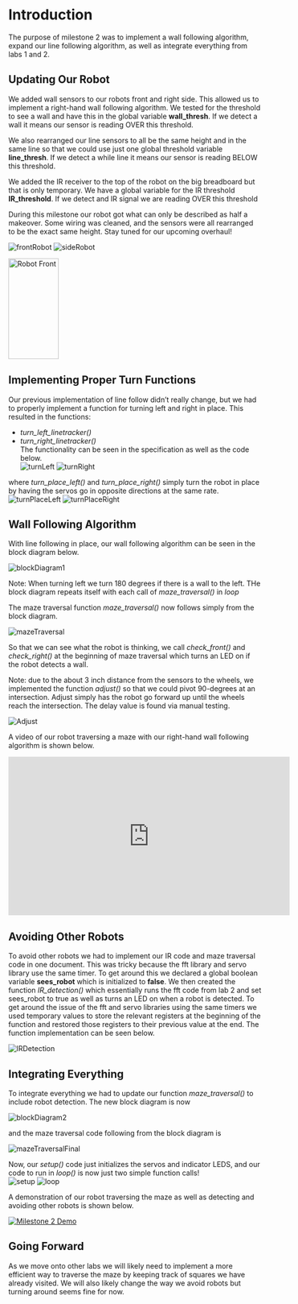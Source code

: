 # Introduction  
The purpose of milestone 2 was to implement a wall following algorithm, expand our line following algorithm, as well as integrate everything from labs 1 and 2.  
  
## Updating Our Robot  
We added wall sensors to our robots front and right side. This allowed us to implement a right-hand wall following algorithm. We tested for the threshold to see a wall and have this in the global variable **wall_thresh**. If we detect a wall it means our sensor is reading OVER this threshold.  

We also rearranged our line sensors to all be the same height and in the same line so that we could use just one global threshold variable **line_thresh**. If we detect a while line it means our sensor is reading BELOW this threshold.

We added the IR receiver to the top of the robot on the big breadboard but that is only temporary. We have a global variable for the IR threshold **IR_threshold**. If we detect and IR signal we are reading OVER this threshold

During this milestone our robot got what can only be described as half a makeover. Some wiring was cleaned, and the sensors were all rearranged to be the exact same height. Stay tuned for our upcoming overhaul!  

![frontRobot](Media/robot_front.jpg=) ![sideRobot](Media/robot_side.jpg)  

<img src="Media/robot_front.jpg" alt="Robot Front" width="100" height="200"/>

## Implementing Proper Turn Functions
Our previous implementation of line follow didn’t really change, but we had to properly implement a function for turning left and right in place. This resulted in the functions:  
* *turn_left_linetracker()*  
* *turn_right_linetracker()*  
The functionality can be seen in the specification as well as the code below.  
![turnLeft](Media/turn_left_linetracker.PNG) ![turnRight](Media/turn_right_linetracker.PNG)  

where *turn_place_left()* and *turn_place_right()* simply turn the robot in place by having the servos go in opposite directions at the same rate.  
![turnPlaceLeft](Media/turn_place_left.PNG) ![turnPlaceRight](Media/turn_place_right.PNG)  

## Wall Following Algorithm  
With line following in place, our wall following algorithm can be seen in the block diagram below.  

![blockDiagram1](Media/block_diagram_1.PNG)  

Note: When turning left we turn 180 degrees if there is a wall to the left. THe block diagram repeats itself with each call of *maze_traversal()* in *loop*

The maze traversal function *maze_traversal()* now follows simply from the block diagram.  

![mazeTraversal](Media/maze_traversal.PNG)  

So that we can see what the robot is thinking, we call *check_front()* and *check_right()* at the beginning of maze traversal which turns an LED on if the robot detects a wall.  

Note: due to the about 3 inch distance from the sensors to the wheels, we implemented the function *adjust()* so that we could pivot 90-degrees at an intersection. Adjust simply has the robot go forward up until the wheels reach the intersection. The delay value is found via manual testing.

![Adjust](Media/adjust.PNG)  

A video of our robot traversing a maze with our right-hand wall following algorithm is shown below.

<iframe width="560" height="315" src="https://www.youtube.com/embed/Jq2T61r8EME" frameborder="0" allow="autoplay; encrypted-media" allowfullscreen></iframe> 

## Avoiding Other Robots  
To avoid other robots we had to implement our IR code and maze traversal code in one document. This was tricky because the fft library and servo library use the same timer. To get around this we declared a global boolean variable **sees_robot** which is initialized to **false**. We then created the function *IR_detection()* which essentially runs the fft code from lab 2 and set sees_robot to true as well as turns an LED on when a robot is detected. To get around the issue of the fft and servo libraries using the same timers we used temporary values to store the relevant registers at the beginning of the function and restored those registers to their previous value at the end. The function implementation can be seen below.  

![IRDetection](Media/IR_detection.PNG)  

## Integrating Everything  
To integrate everything we had to update our function *maze_traversal()* to include robot detection. The new block diagram is now  

![blockDiagram2](Media/block_diagram_2.PNG)  

and the maze traversal code following from the block diagram is 

![mazeTraversalFinal](Media/maze_traversal_final.PNG)

Now, our *setup()* code just initializes the servos and indicator LEDS, and our code to run in *loop()* is now just two simple function calls!  
![setup](Media/setup.PNG)  ![loop](Media/loop.PNG)  

A demonstration of our robot traversing the maze as well as detecting and avoiding other robots is shown below.

[![Milestone 2 Demo](http://img.youtube.com/vi/h-wGLCHZvRA/0.jpg)](http://www.youtube.com/watch?v=h-wGLCHZvRA)


## Going Forward  
As we move onto other labs we will likely need to implement a more efficient way to traverse the maze by keeping track of squares we have already visited. We will also likely change the way we avoid robots but turning around seems fine for now.

